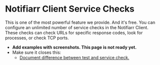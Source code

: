 # Notifiarr Client Service Checks

This is one of the most powerful feature we provide. And it's free.
You can configure an unlimited number of service checks in the Notifiarr Client.
These checks can check URLs for specific response codes, look for processes, or check TCP ports.

- **Add examples with screenshots. This page is not ready yet.**
- Make sure it closes this:
  - [Document difference between test and service check.](https://github.com/Notifiarr/notifiarr/issues/605)
